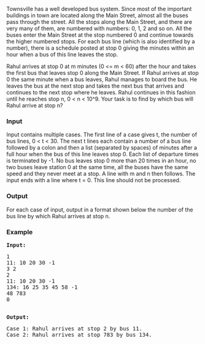 <p>Townsville has a well developed bus system. Since most of the important buildings in town are located along the Main Street, almost all the buses pass through the street. All the stops along the Main Street, and there are very many of them, are numbered with numbers: 0, 1, 2 and so on. All the buses enter the Main Street at the stop numbered 0 and continue towards the higher numbered stops. For each bus line (which is also identified by a number), there is a schedule posted at stop 0 giving the minutes within an hour when a bus of this line leaves the stop.</p>
<p>Rahul arrives at stop 0 at m minutes (0 &lt;= m &lt; 60) after the hour and takes the first bus that leaves stop 0 along the Main Street. If Rahul arrives at stop 0 the same minute when a bus leaves, Rahul manages to board the bus. He leaves the bus at the next stop and takes the next bus that arrives and continues to the next stop where he leaves. Rahul continues in this fashion until he reaches stop n, 0 &lt; n &lt; 10^9. Your task is to find by which bus will Rahul arrive at stop n?</p>
<h3>Input</h3>
<p>Input contains multiple cases. The first line of a case gives t, the number of bus lines, 0 &lt; t &lt; 30. The next t lines each contain a number of a bus line followed by a colon and then a list (separated by spaces) of minutes after a full hour when the bus of this line leaves stop 0. Each list of departure times is terminated by -1. No bus leaves stop 0 more than 20 times in an hour, no two buses leave station 0 at the same time, all the buses have the same speed and they never meet at a stop. A line with m and n then follows. The input ends with a line where t = 0. This line should not be processed.&nbsp;</p>
<h3>Output</h3>
<p>For each case of input, output in a format shown below the number of the bus line by which Rahul arrives at stop n.&nbsp;</p>
<h3>Example</h3>
<pre><strong>Input:</strong>
<p>1
11: 10 20 30 -1
3 2
2
11: 10 20 30 -1
134: 16 25 35 45 58 -1
48 783
0</p>
<strong>Output:</strong>
<p>Case 1: Rahul arrives at stop 2 by bus 11.
Case 2: Rahul arrives at stop 783 by bus 134.</p></pre>